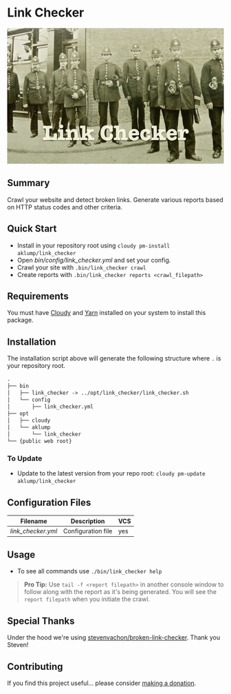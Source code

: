 # Link Checker

![link_checker](images/screenshot.jpg)

## Summary

Crawl your website and detect broken links.  Generate various reports based on HTTP status codes and other criteria.

## Quick Start

- Install in your repository root using `cloudy pm-install aklump/link_checker`
- Open _bin/config/link_checker.yml_ and set your config.
- Crawl your site with `.bin/link_checker crawl`
- Create reports with `.bin/link_checker reports <crawl_filepath>`

## Requirements

You must have [Cloudy](https://github.com/aklump/cloudy) and [Yarn](https://yarnpkg.com/en/) installed on your system to install this package.

## Installation

The installation script above will generate the following structure where `.` is your repository root.

    .
    ├── bin
    │   ├── link_checker -> ../opt/link_checker/link_checker.sh
    │   └── config
    │       ├── link_checker.yml
    ├── opt
    │   ├── cloudy
    │   └── aklump
    │       └── link_checker
    └── {public web root}

    
### To Update

- Update to the latest version from your repo root: `cloudy pm-update aklump/link_checker`

## Configuration Files

| Filename | Description | VCS |
|----------|----------|---|
| _link_checker.yml_ | Configuration file  | yes |

## Usage

* To see all commands use `./bin/link_checker help`

> **Pro Tip:**
> Use `tail -f <report filepath>` in another console window to follow along with the report as it's being generated.  You will see the `report filepath` when you initiate the crawl.

## Special Thanks

Under the hood we're using [stevenvachon/broken-link-checker](https://github.com/stevenvachon/broken-link-checker).  Thank you Steven!

## Contributing

If you find this project useful... please consider [making a donation](https://www.paypal.com/cgi-bin/webscr?cmd=_s-xclick&hosted_button_id=4E5KZHDQCEUV8&item_name=Gratitude%20for%20aklump%2Flink_checker).
